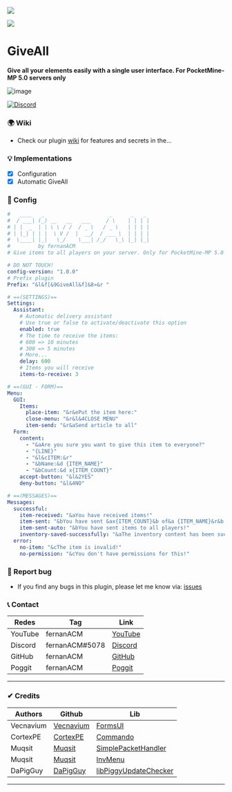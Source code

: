 [![](https://poggit.pmmp.io/shield.state/GiveAll)](https://poggit.pmmp.io/p/GiveAll)

[![](https://poggit.pmmp.io/shield.api/GiveAll)](https://poggit.pmmp.io/p/GiveAll)

# GiveAll
 **Give all your elements easily with a single user interface. For PocketMine-MP 5.0 servers only**

![image](https://github.com/fernanACM/GiveAll/assets/83558341/182b2538-cc7f-49a2-addd-aa520c10c112)

<a href="https://discord.gg/YyE9XFckqb"><img src="https://img.shields.io/discord/837701868649709568?label=discord&color=7289DA&logo=discord" alt="Discord" /></a>

### 🌍 Wiki
* Check our plugin [wiki](https://github.com/fernanACM/GiveAll/wiki) for features and secrets in the...

### 💡 Implementations
* [X] Configuration
* [X] Automatic GiveAll

### 💾 Config 
```yaml
#   ____   _                     _      _   _ 
#  / ___| (_) __   __   ___     / \    | | | |
# | |  _  | | \ \ / /  / _ \   / _ \   | | | |
# | |_| | | |  \ V /  |  __/  / ___ \  | | | |
#  \____| |_|   \_/    \___| /_/   \_\ |_| |_|
#         by fernanACM
# Give items to all players on your server. Only for PocketMine-MP 5.0

# DO NOT TOUCH!
config-version: "1.0.0"
# Prefix plugin
Prefix: "&l&f[&9GiveAll&f]&8»&r "

# ==(SETTINGS)==
Settings:
  Assistant:
    # Automatic delivery assistant
    # Use true or false to activate/deactivate this option
    enabled: true
    # The time to receive the items:
    # 600 => 10 minutes
    # 300 => 5 minutes
    # More...
    delay: 600
    # Items you will receive
    items-to-receive: 3

# ==(GUI - FORM)==
Menu:
  GUI:
    Items:
      place-item: "&r&ePut the item here:"
      close-menu: "&r&l&4CLOSE MENU"
      item-send: "&r&aSend article to all"
  Form:
    content:
      - "&aAre you sure you want to give this item to everyone?"
      - "{LINE}"
      - "&l&cITEM:&r"
      - "&bName:&d {ITEM_NAME}"
      - "&bCount:&d x{ITEM_COUNT}"
    accept-button: "&l&2YES"
    deny-button: "&l&4NO"

# ==(MESSAGES)==
Messages:
  successful:
    item-received: "&aYou have received items!"
    item-sent: "&bYou have sent &ax{ITEM_COUNT}&b of&a {ITEM_NAME}&r&b to all players!"
    item-sent-auto: "&bYou have sent items to all players!"
    inventory-saved-successfully: "&aThe inventory content has been successfully saved!"
  error:
    no-item: "&cThe item is invalid!"
    no-permission: "&cYou don't have permissions for this!"
```

### 📢 Report bug
* If you find any bugs in this plugin, please let me know via: [issues](https://github.com/fernanACM/GiveAll/issues)

### 📞 Contact
| Redes | Tag | Link |
|-------|-------------|------|
| YouTube | fernanACM | [YouTube](https://www.youtube.com/channel/UC-M5iTrCItYQBg5GMuX5ySw) | 
| Discord | fernanACM#5078 | [Discord](https://discord.gg/YyE9XFckqb) |
| GitHub | fernanACM | [GitHub](https://github.com/fernanACM)
| Poggit | fernanACM | [Poggit](https://poggit.pmmp.io/ci/fernanACM)
****

### ✔ Credits
| Authors | Github | Lib |
|---------|--------|-----|
| Vecnavium | [Vecnavium](https://github.com/Vecnavium) | [FormsUI](https://github.com/Vecnavium/FormsUI/tree/master/) |
| CortexPE | [CortexPE](https://github.com/CortexPE) | [Commando](https://github.com/CortexPE/Commando/tree/master/) |
| Muqsit | [Muqsit](https://github.com/Muqsit) | [SimplePacketHandler](https://github.com/Muqsit/SimplePacketHandler) |
| Muqsit | [Muqsit](https://github.com/Muqsit) | [InvMenu](https://github.com/Muqsit/InvMenu) |
| DaPigGuy | [DaPigGuy](https://github.com/DaPigGuy) | [libPiggyUpdateChecker](https://github.com/DaPigGuy/libPiggyUpdateChecker) |
****
